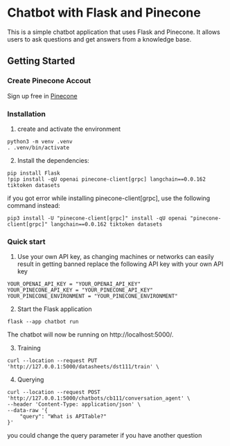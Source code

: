 # Chatbot with Flask and Pinecone

This is a simple chatbot application that uses Flask and Pinecone. It allows users to ask questions and get answers from a knowledge base.

## Getting Started

### Create Pinecone Accout
Sign up free in [Pinecone](https://www.pinecone.io/)

### Installation
1. create and activate the environment
```
python3 -m venv .venv
. .venv/bin/activate
```
2. Install the dependencies:
```
pip install Flask
!pip install -qU openai pinecone-client[grpc] langchain==0.0.162 tiktoken datasets
```
if you got error while installing pinecone-client[grpc], use the following command instead:
```
pip3 install -U "pinecone-client[grpc]" install -qU openai "pinecone-client[grpc]" langchain==0.0.162 tiktoken datasets
```

### Quick start
1. Use your own API key, as changing machines or networks can easily result in getting banned
replace the following API key with your own API key
```
YOUR_OPENAI_API_KEY = "YOUR_OPENAI_API_KEY"
YOUR_PINECONE_API_KEY = "YOUR_PINECONE_API_KEY"
YOUR_PINECONE_ENVIRONMENT = "YOUR_PINECONE_ENVIRONMENT"
```
2. Start the Flask application
```
flask --app chatbot run
```

The chatbot will now be running on http://localhost:5000/.

3. Training
```
curl --location --request PUT 'http://127.0.0.1:5000/datasheets/dst111/train' \
```

4. Querying
```
curl --location --request POST 'http://127.0.0.1:5000/chatbots/cb111/conversation_agent' \
--header 'Content-Type: application/json' \
--data-raw '{
    "query": "What is APITable?"
}'
```
you could change the query parameter if you have another question



